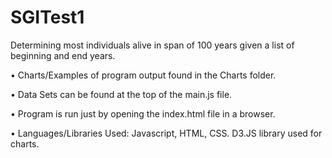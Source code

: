 # SGITest1
Determining most individuals alive in span of 100 years given a list of beginning and end years.

• Charts/Examples of program output found in the Charts folder.

• Data Sets can be found at the top of the main.js file.

• Program is run just by opening the index.html file in a browser.

• Languages/Libraries Used: Javascript, HTML, CSS. D3.JS library used for charts.
